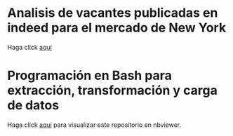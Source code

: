 # Analisis de vacantes publicadas en indeed para el mercado de New York

Haga click [aquí](http://colab.research.google.com/drive/1Rmn-rFA0uanooAEZt_5sfPcxSkPG90QW#scrollTo=-Gn04EHEiTwc)

# Programación en Bash para extracción, transformación y carga de datos

Haga click [aquí](http://nbviewer.jupyter.org/github/jdvelasq/bash-for-analytics/tree/master/)
para visualizar este repositorio en nbviewer.


